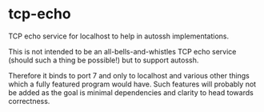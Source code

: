 # tcp-echo
TCP echo service for localhost to help in autossh implementations.

This is not intended to be an all-bells-and-whistles TCP echo service (should such a thing be possible!) but to support autossh. 

Therefore it binds to port 7 and only to localhost and various other things which a fully featured program would have. Such features will probably not be added as the goal is minimal dependencies and clarity to head towards correctness.
